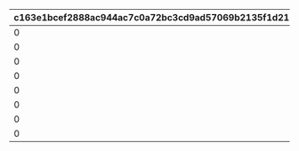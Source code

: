 |c163e1bcef2888ac944ac7c0a72bc3cd9ad57069b2135f1d21de6ff0e457c485|2a01bbc7e8ca6e000d4e0b3aadf75922ea48c32363ef66b41b5747a08b869f06|ba2933e17378d7186a58055ca5fea4e2c7cbbd538abada42f6e2cd1f230a97a5|361b59f30000e3923343560fb07f860d1019f9b185da03ab2f24f2385b3f8ec4|3548e921dd954619d375bc003114de3e4bc568fd9474d0078400dfcb264e790b|6f010c50bf258f348af44944ee2e14177b5e6aa5c6b4d3a223034536bda1662f|fc6c40a8a3c4ad4f944243e81587c09a4c1fa046a181000fd8e070b89a1cec75|71a6d5e5a5095a5cec5e0c4680373092f0e27b6de77c7ea8ffa8b6c3dfd09edd|fcdda5858b6b7c644ca460ee3f21253da3ac0ed99cdb3805fd6cb5b9ab8a9c9d|c2c1312e3d6840ff0e2bbc953ff0eddb95aec6938d25b106d51f8a5a28ef4516|ffbf4b36fce2fc7a2c8b6ebc55abf15dc92e77a9eff0f868b088b0051370a589|df563aa89da387a43305066a19958c7cf93d8723e379b390094b69ce8d70b484|a933f00d780bc82e1220d61f7a4d224c1b2db787e74cf0a3256da1ad624d62c0|a1791a537f58890bc78e6f8efd00b8b82379cb94629b2ad28226775f0e809477|5317feefb305185051184a787cfe9397f5bf24339c3c0f381cb43b665a142a68|5758d7473ad2fdc84682e1b7880d4b50faaff1c58c3e63d319918b21fe368d17|
| --- | --- | --- | --- | --- | --- | --- | --- | --- | --- | --- | --- | --- | --- | --- | --- |
|0|0|0|0|91002|0|50|0|0|0|1001201|0|0|8|0|0|
|0|0|0|0|91002|0|50|0|0|0|1001202|0|0|8|0|0|
|0|0|0|0|91002|0|50|0|0|0|1001203|0|0|8|0|0|
|0|0|0|0|91002|0|100|0|0|0|1001204|0|0|8|0|0|
|0|0|0|0|91002|0|50|0|0|0|2001201|0|0|8|0|0|
|0|0|0|0|91002|0|50|0|0|0|2001202|0|0|8|0|0|
|0|0|0|0|91002|0|50|0|0|0|2001203|0|0|8|0|0|
|0|0|0|0|91002|0|100|0|0|0|2001204|0|0|8|0|0|